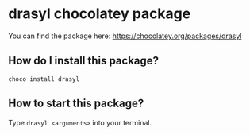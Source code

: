 ﻿# drasyl chocolatey package

You can find the package here: https://chocolatey.org/packages/drasyl

## How do I install this package?
`choco install drasyl`

## How to start this package?

Type `drasyl <arguments>` into your terminal.
